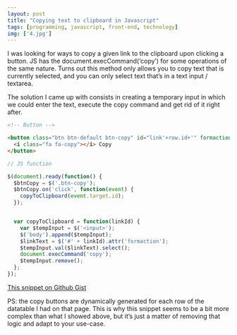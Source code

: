 ```yaml
---
layout: post
title: "Copying text to clipboard in Javascript"
tags: [programming, javascript, front-end, technology]
img: ['4.jpg']
---
```


I was looking for ways to copy a given link to the clipboard upon clicking a button. JS has the document.execCommand(‘copy’) for some operations of the same nature. Turns out this method only allows you to copy text that is currently selected, and you can only select text that’s in a text input / textarea.

The solution I came up with consists in creating a temporary input in which we could enter the text, execute the copy command and get rid of it right after.

```html
<!-- Button -->

<button class="btn btn-default btn-copy" id="link'+row.id+'" formaction="'+ row.link +'">
  <i class="fa fa-copy"></i> Copy
</button>
```

```javascript
// JS function

$(document).ready(function() {
  $btnCopy = $('.btn-copy');
  $btnCopy.on('click', function(event) {
    copyToClipboard(event.target.id);
  });


  var copyToClipboard = function(linkId) {
    var $tempInput = $('<input>');
    $('body').append($tempInput);
    $linkText = $('#' + linkId).attr('formaction');
    $tempInput.val($linkText).select();
    document.execCommand('copy');
    $tempInput.remove();
  };
});
```

[This snippet on Github Gist](https://gist.github.com/anazard/d42354f45e172519c0be3cead34fe869)

PS: the copy buttons are dynamically generated for each row of the datatable I had on that page. This is why this snippet seems to be a bit more complex than what I showed above, but it’s just a matter of removing that logic and adapt to your use-case.

